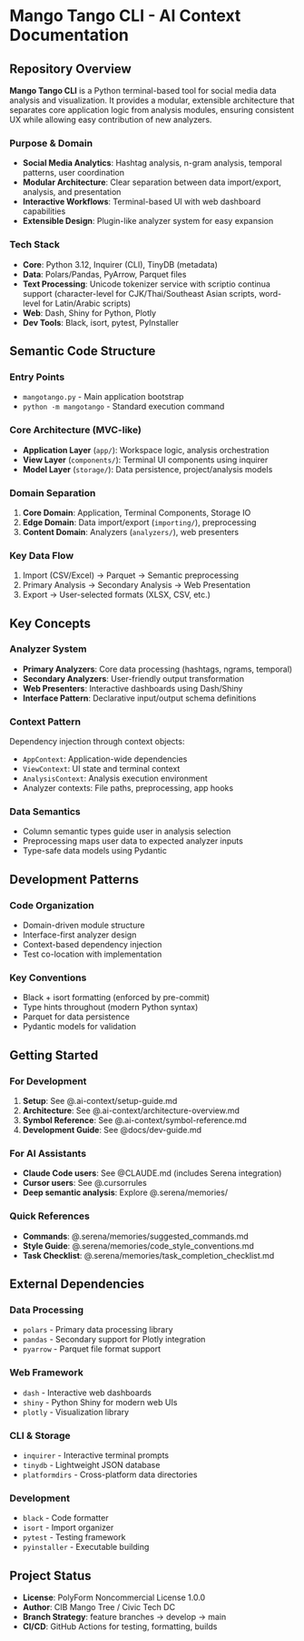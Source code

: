 # Mango Tango CLI - AI Context Documentation

## Repository Overview

**Mango Tango CLI** is a Python terminal-based tool for social media data
analysis and visualization. It provides a modular, extensible architecture
that separates core application logic from analysis modules, ensuring
consistent UX while allowing easy contribution of new analyzers.

### Purpose & Domain

- **Social Media Analytics**: Hashtag analysis, n-gram analysis, temporal
  patterns, user coordination
- **Modular Architecture**: Clear separation between data import/export,
  analysis, and presentation
- **Interactive Workflows**: Terminal-based UI with web dashboard capabilities
- **Extensible Design**: Plugin-like analyzer system for easy expansion

### Tech Stack

- **Core**: Python 3.12, Inquirer (CLI), TinyDB (metadata)
- **Data**: Polars/Pandas, PyArrow, Parquet files
- **Text Processing**: Unicode tokenizer service with scriptio continua support (character-level for CJK/Thai/Southeast Asian scripts, word-level for Latin/Arabic scripts)
- **Web**: Dash, Shiny for Python, Plotly
- **Dev Tools**: Black, isort, pytest, PyInstaller

## Semantic Code Structure

### Entry Points

- `mangotango.py` - Main application bootstrap
- `python -m mangotango` - Standard execution command

### Core Architecture (MVC-like)

- **Application Layer** (`app/`): Workspace logic, analysis orchestration
- **View Layer** (`components/`): Terminal UI components using inquirer
- **Model Layer** (`storage/`): Data persistence, project/analysis models

### Domain Separation

1. **Core Domain**: Application, Terminal Components, Storage IO
2. **Edge Domain**: Data import/export (`importing/`), preprocessing
3. **Content Domain**: Analyzers (`analyzers/`), web presenters

### Key Data Flow

1. Import (CSV/Excel) → Parquet → Semantic preprocessing
2. Primary Analysis → Secondary Analysis → Web Presentation
3. Export → User-selected formats (XLSX, CSV, etc.)

## Key Concepts

### Analyzer System

- **Primary Analyzers**: Core data processing (hashtags, ngrams, temporal)
- **Secondary Analyzers**: User-friendly output transformation
- **Web Presenters**: Interactive dashboards using Dash/Shiny
- **Interface Pattern**: Declarative input/output schema definitions

### Context Pattern

Dependency injection through context objects:

- `AppContext`: Application-wide dependencies
- `ViewContext`: UI state and terminal context
- `AnalysisContext`: Analysis execution environment
- Analyzer contexts: File paths, preprocessing, app hooks

### Data Semantics

- Column semantic types guide user in analysis selection
- Preprocessing maps user data to expected analyzer inputs
- Type-safe data models using Pydantic

## Development Patterns

### Code Organization

- Domain-driven module structure
- Interface-first analyzer design  
- Context-based dependency injection
- Test co-location with implementation

### Key Conventions

- Black + isort formatting (enforced by pre-commit)
- Type hints throughout (modern Python syntax)
- Parquet for data persistence
- Pydantic models for validation

## Getting Started

### For Development

1. **Setup**: See @.ai-context/setup-guide.md
2. **Architecture**: See @.ai-context/architecture-overview.md  
3. **Symbol Reference**: See @.ai-context/symbol-reference.md
4. **Development Guide**: See @docs/dev-guide.md

### For AI Assistants

- **Claude Code users**: See @CLAUDE.md (includes Serena integration)
- **Cursor users**: See @.cursorrules
- **Deep semantic analysis**: Explore @.serena/memories/

### Quick References

- **Commands**: @.serena/memories/suggested_commands.md
- **Style Guide**: @.serena/memories/code_style_conventions.md
- **Task Checklist**: @.serena/memories/task_completion_checklist.md

## External Dependencies

### Data Processing

- `polars` - Primary data processing library
- `pandas` - Secondary support for Plotly integration
- `pyarrow` - Parquet file format support

### Web Framework

- `dash` - Interactive web dashboards
- `shiny` - Python Shiny for modern web UIs
- `plotly` - Visualization library

### CLI & Storage

- `inquirer` - Interactive terminal prompts
- `tinydb` - Lightweight JSON database
- `platformdirs` - Cross-platform data directories

### Development

- `black` - Code formatter
- `isort` - Import organizer
- `pytest` - Testing framework
- `pyinstaller` - Executable building

## Project Status

- **License**: PolyForm Noncommercial License 1.0.0
- **Author**: CIB Mango Tree / Civic Tech DC
- **Branch Strategy**: feature branches → develop → main
- **CI/CD**: GitHub Actions for testing, formatting, builds
